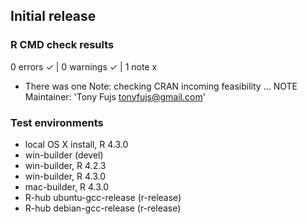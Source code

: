 ## Initial release

### R CMD check results

0 errors ✓ | 0 warnings ✓ | 1 note x

* There was one Note:
checking CRAN incoming feasibility ... NOTE
Maintainer: 'Tony Fujs <tonyfujs@gmail.com>'

### Test environments

- local OS X install, R 4.3.0
- win-builder (devel)
- win-builder, R 4.2.3
- win-builder, R 4.3.0
- mac-builder, R 4.3.0
- R-hub ubuntu-gcc-release (r-release)
- R-hub debian-gcc-release (r-release)
